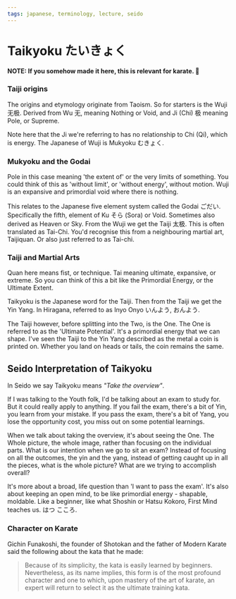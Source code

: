 ```yaml
---
tags: japanese, terminology, lecture, seido
---
```


# Taikyoku たいきょく

**NOTE: If you somehow made it here, this is relevant for karate. 🥋**

### Taiji origins

The origins and etymology originate from Taoism. So for starters is the Wuji 无极. Derived from Wu 无, meaning Nothing or Void, and Ji (Chi) 极 meaning Pole, or Supreme.

Note here that the Ji we're referring to has no relationship to Chi (Qi), which is energy.
The Japanese of Wuji is Mukyoku むきょく.

### Mukyoku and the Godai

Pole in this case meaning 'the extent of' or the very limits of something.
You could think of this as 'without limit', or 'without energy', without motion. Wuji is an expansive and primordial void where there is nothing.

This relates to the Japanese five element system called the Godai ごだい. Specifically the fifth, element of Ku そら (Sora) or Void. Sometimes also derived as Heaven or Sky.
From the Wuji we get the Taiji 太极. This is often translated as Tai-Chi. You'd recognise this from a neighbouring martial art, Taijiquan. Or also just referred to as Tai-chi.

### Taiji and Martial Arts

Quan here means fist, or technique.
Tai meaning ultimate, expansive, or extreme. So you can think of this a bit like the Primordial Energy, or the Ultimate Extent.

Taikyoku is the Japanese word for the Taiji.
Then from the Taiji we get the Yin Yang. In Hiragana, referred to as Inyo Onyo いんよう, おんよう.

The Taiji however, before splitting into the Two, is the One. The One is referred to as the 'Ultimate Potential'. It's a primordial energy that we can shape.
I've seen the Taiji to the Yin Yang described as the metal a coin is printed on. Whether you land on heads or tails, the coin remains the same.

## Seido Interpretation of Taikyoku

In Seido we say Taikyoku means *"Take the overview"*.

If I was talking to the Youth folk, I'd be talking about an exam to study for. But it could really apply to anything. If you fail the exam, there's a bit of Yin, you learn from your mistake. If you pass the exam, there's a bit of Yang, you lose the opportunity cost, you miss out on some potential learnings.

When we talk about taking the overview, it's about seeing the One. The Whole picture, the whole image, rather than focusing on the individual parts. What is our intention when we go to sit an exam? Instead of focusing on all the outcomes, the yin and the yang, instead of getting caught up in all the pieces, what is the whole picture? What are we trying to accomplish overall?

It's more about a broad, life question than 'I want to pass the exam'.
It's also about keeping an open mind, to be like primordial energy - shapable, moldable. Like a beginner, like what Shoshin or Hatsu Kokoro, First Mind teaches us. はつ こころ.

### Character on Karate

Gichin Funakoshi, the founder of Shotokan and the father of Modern Karate said the following about the kata that he made: 

> Because of its simplicity, the kata is easily learned by beginners. Nevertheless, as its name implies, this form is of the most profound character and one to which, upon mastery of the art of karate, an expert will return to select it as the ultimate training kata.
